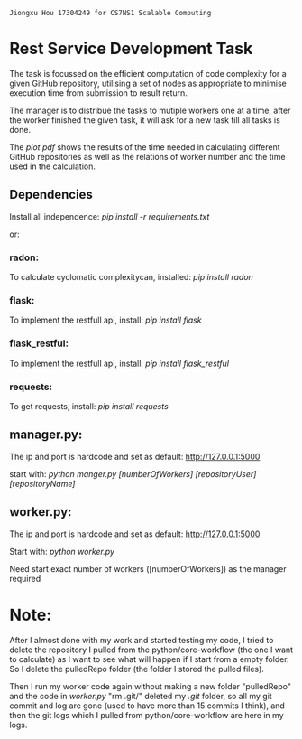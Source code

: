 	Jiongxu Hou 17304249 for CS7NS1 Scalable Computing

# Rest Service Development Task
The task is focussed on the efficient computation of code complexity for a given GitHub repository, utilising a set of nodes as appropriate to minimise execution time from submission to result return.

The manager is to distribue the tasks to mutiple workers one at a time, after the worker finished the given task, it will ask for a new task till all tasks is done.

The *plot.pdf* shows the results of the time needed in calculating different GitHub repositories as well as the relations of worker number and the time used in the calculation.

## Dependencies
Install all independence: *pip install -r requirements.txt* 

or:

### radon: 
To calculate cyclomatic complexitycan, installed: *pip install radon*
	
### flask:
To implement the restfull api, install: *pip install flask*
	
### flask_restful:
To implement the restfull api, install: *pip install flask_restful*
	
### requests:
To get requests, install: *pip install requests*

## manager.py:
The ip and port is hardcode and set as default: http://127.0.0.1:5000

start with: *python manger.py [numberOfWorkers] [repositoryUser] [repositoryName]*
		
		
## worker.py:

The ip and port is hardcode and set as default: http://127.0.0.1:5000
	
Start with: *python worker.py*
	
Need start exact number of workers ([numberOfWorkers]) as the manager required
	
	
# Note: 

After I almost done with my work and started testing my code, I tried to delete the repository I pulled from the python/core-workflow (the one I want to calculate) as I want to see what will happen if I start from a empty folder. So I delete the pulledRepo folder (the folder I stored the pulled files).
	
Then I run my worker code again without making a new folder "pulledRepo" and the code in *worker.py* "rm .git/" deleted my *.git* folder, so all my git commit and log are gone (used to have more than 15 commits I think), and then the git logs which I pulled from python/core-workflow are here in my logs.
